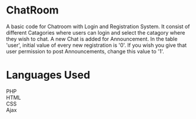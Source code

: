 # ChatRoom
A basic code for Chatroom with Login and Registration System. It consist of different Catagories where users can login and select the catagory where they wish to chat.
A new Chat is added for Announcement.
In the table 'user', initial value of every new registration is '0'. If you wish you give that user permission to post Announcements, change this value to '1'.

# Languages Used
PHP<br>
HTML<br>
CSS<br>
Ajax<br>
